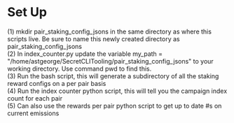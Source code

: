# Set Up 

(1) mkdir pair_staking_config_jsons in the same directory as where this scripts live. Be sure to name this newly created directory as pair_staking_config_jsons <br>
(2) In index_counter.py update the variable my_path = "/home/astgeorge/SecretCLITooling/pair_staking_config_jsons" to your working directory. Use command pwd to find this. <br>
(3) Run the bash script, this will generate a subdirectory of all the staking reward configs on a per pair basis <br>
(4) Run the index counter python script, this will tell you the campaign index count for each pair <br>
(5) Can also use the rewards per pair python script to get up to date #s on current emissions
